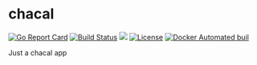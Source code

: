 # chacal
[![Go Report Card](https://goreportcard.com/badge/github.com/wtfcoderz/chacal)](https://goreportcard.com/report/github.com/wtfcoderz/chacal)
[![Build Status](https://travis-ci.org/wtfcoderz/chacal.svg?branch=master)](https://travis-ci.org/wtfcoderz/chacal)
[![](https://images.microbadger.com/badges/image/wtfcoderz/chacal.svg)](https://microbadger.com/images/wtfcoderz/chacal)
[![License](https://img.shields.io/badge/license-MIT-blue.svg)](https://github.com/wtfcoderz/chacal/blob/master/LICENSE.md)
[![Docker Automated buil](https://img.shields.io/badge/docker--hub-automatic--build-blue.svg)](https://hub.docker.com/r/wtfcoderz/chacal/)

Just a chacal app
